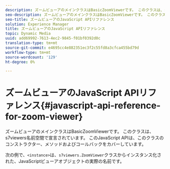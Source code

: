 ```yaml
---
description: ズームビューアのメインクラスはBasicZoomViewerです。 このクラスは、s7viewers名前空間で宣言されています。 このJavaScript APIは、このクラスのコンストラクター、メソッドおよびコールバックをカバーしています。
seo-description: ズームビューアのメインクラスはBasicZoomViewerです。 このクラスは、s7viewers名前空間で宣言されています。 このJavaScript APIは、このクラスのコンストラクター、メソッドおよびコールバックをカバーしています。
seo-title: ズームビューアのJavaScript APIリファレンス
solution: Experience Manager
title: ズームビューアのJavaScript APIリファレンス
topic: Dynamic Media
uuid: add69992-7613-4ec2-9845-f01bf0392d0c
translation-type: tm+mt
source-git-commit: e4695cc4e882351ec3f2c55fd8a3cfca455bd79d
workflow-type: tm+mt
source-wordcount: '129'
ht-degree: 0%

---
```



# ズームビューアのJavaScript APIリファレンス{#javascript-api-reference-for-zoom-viewer}

ズームビューアのメインクラスはBasicZoomViewerです。 このクラスは、s7viewers名前空間で宣言されています。 このJavaScript APIは、このクラスのコンストラクター、メソッドおよびコールバックをカバーしています。

次の例で、`<instance>`は、`s7viewers.ZoomViewer`クラスからインスタンス化された、JavaScriptビューアオブジェクトの実際の名前です。
